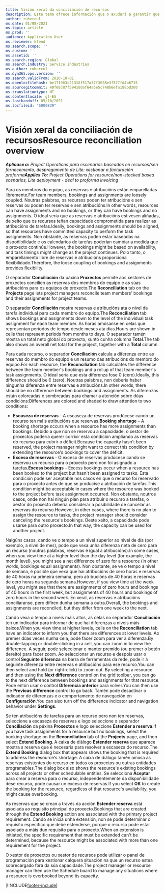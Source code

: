 ```yaml
---
title: Visión xeral da conciliación de recursos
description: Este tema ofrece información que o axudará a garantir que as reservas de recursos e as atribucións para proxectos estean aliñadas.
author: ruhercul
ms.date: 01/08/2021
ms.topic: article
ms.prod: ''
audience: Application User
ms.reviewer: kfend
ms.search.scope: ''
ms.custom: ''
ms.assetid: ''
ms.search.region: Global
ms.search.industry: Service industries
ms.author: ruhercul
ms.dyn365.ops.version: ''
ms.search.validFrom: 2020-10-01
ms.openlocfilehash: be171063c21318f517a37f3088e3f577fd4b6715
ms.sourcegitcommit: 40f68387f594180af64a5e5c748b6efa188bd300
ms.translationtype: HT
ms.contentlocale: gl-ES
ms.lasthandoff: 05/10/2021
ms.locfileid: "6000839"
---
```

# <a name="resource-reconciliation-overview"></a><span data-ttu-id="1b521-103">Visión xeral da conciliación de recursos</span><span class="sxs-lookup"><span data-stu-id="1b521-103">Resource reconciliation overview</span></span>

<span data-ttu-id="1b521-104">_**Aplícase a:** Project Operations para escenarios baseados en recursos/sen fornecemento, despregamento de Lite: xestionar a facturación proforma_</span><span class="sxs-lookup"><span data-stu-id="1b521-104">_**Applies To:** Project Operations for resource/non-stocked based scenarios, Lite deployment - deal to proforma invoicing_</span></span>

<span data-ttu-id="1b521-105">Para os membros do equipo, as reservas e atribucións están emparelladas libremente.</span><span class="sxs-lookup"><span data-stu-id="1b521-105">For team members, bookings and assignments are loosely coupled.</span></span> <span data-ttu-id="1b521-106">Noutras palabras, os recursos poden ter atribucións e sen reservas ou poden ter reservas e sen atribucións.</span><span class="sxs-lookup"><span data-stu-id="1b521-106">In other words, resources can have assignments and no bookings, or they can have bookings and no assignments.</span></span> <span data-ttu-id="1b521-107">O ideal sería que as reservas e atribucións estivesen aliñadas, de xeito que os recursos teñan capacidade comprometida para realizar as atribucións de tarefas.</span><span class="sxs-lookup"><span data-stu-id="1b521-107">Ideally, bookings and assignments should be aligned, so that resources have committed capacity to perform the task assignments.</span></span> <span data-ttu-id="1b521-108">Non obstante, as reservas poden estar baseadas na dispoñibilidade e os calendarios de tarefas poderían cambiar a medida que o proxecto continúe.</span><span class="sxs-lookup"><span data-stu-id="1b521-108">However, the bookings might be based on availability, and task timings might change as the project continues.</span></span> <span data-ttu-id="1b521-109">Polo tanto, o emparellamento libre de reservas e atribucións proporciona flexibilidade.</span><span class="sxs-lookup"><span data-stu-id="1b521-109">Therefore, the loose coupling of bookings and assignments provides flexibility.</span></span>

<span data-ttu-id="1b521-110">O separador **Conciliación** da páxina **Proxectos** permite aos xestores de proxectos concilien as reservas dos membros do equipo e as súas atribucións para os equipos de proxecto.</span><span class="sxs-lookup"><span data-stu-id="1b521-110">The **Reconciliation** tab on the **Projects** page lets project managers reconcile team members' bookings and their assignments for project teams.</span></span>

<span data-ttu-id="1b521-111">O separador **Conciliación** mostra reservas e atribucións ata o nivel da tarefa individual para cada membro do equipo.</span><span class="sxs-lookup"><span data-stu-id="1b521-111">The **Reconciliation** tab shows bookings and assignments down to the level of the individual task assignment for each team member.</span></span> <span data-ttu-id="1b521-112">As horas amósanse en celas que representan períodos de tempo desde meses ata días.</span><span class="sxs-lookup"><span data-stu-id="1b521-112">Hours are shown in cells that represent periods from months to days.</span></span> <span data-ttu-id="1b521-113">O separador tamén mostra un total neto global do proxecto, xunto cunha columna **Total**.</span><span class="sxs-lookup"><span data-stu-id="1b521-113">The tab also shows an overall net total for the project, together with a **Total** column.</span></span>

<span data-ttu-id="1b521-114">Para cada recurso, o separador **Conciliación** calcula a diferenza entre as reservas do membro do equipo e un resumo das atribucións do membro do equipo.</span><span class="sxs-lookup"><span data-stu-id="1b521-114">For each resource, the **Reconciliation** tab calculates the difference between the team member's bookings and a rollup of that team member's task assignments.</span></span> <span data-ttu-id="1b521-115">O ideal sería que esta diferenza fose 0 (cero).</span><span class="sxs-lookup"><span data-stu-id="1b521-115">Ideally, this difference should be 0 (zero).</span></span> <span data-ttu-id="1b521-116">Noutras palabras, non debería haber ningunha diferenza entre reservas e atribucións.</span><span class="sxs-lookup"><span data-stu-id="1b521-116">In other words, there should be no difference between bookings and assignments.</span></span> <span data-ttu-id="1b521-117">As diferenzas están coloreadas e sombreadas para chamar a atención sobre dúas condicións:</span><span class="sxs-lookup"><span data-stu-id="1b521-117">Differences are colored and shaded to draw attention to two conditions:</span></span>

- <span data-ttu-id="1b521-118">**Escaseza de reservas** - A escaseza de reservas prodúcese cando un recurso ten máis atribucións que reservas.</span><span class="sxs-lookup"><span data-stu-id="1b521-118">**Booking shortage** – A booking shortage occurs when a resource has more assignments than bookings.</span></span> <span data-ttu-id="1b521-119">Debido a que non se reservou a capacidade, o xestor de proxectos podería querer corrixir esta condición ampliando as reservas do recurso para cubrir o déficit.</span><span class="sxs-lookup"><span data-stu-id="1b521-119">Because the capacity hasn't been reserved, the project manager might want to correct this condition by extending the resource's bookings to cover the deficit.</span></span>
- <span data-ttu-id="1b521-120">**Exceso de reservas** - O exceso de reservas prodúcese cando se reservou un recurso para o proxecto pero non foi asignado a tarefas.</span><span class="sxs-lookup"><span data-stu-id="1b521-120">**Excess bookings** – Excess bookings occur when a resource has been booked to the project but hasn't been assigned to tasks.</span></span> <span data-ttu-id="1b521-121">Esta condición pode ser aceptable nos casos en que o recurso foi reservado para o proxecto antes de que se producise a atribución de tarefas.</span><span class="sxs-lookup"><span data-stu-id="1b521-121">This condition might be acceptable in cases where the resource was booked to the project before task assignment occurred.</span></span> <span data-ttu-id="1b521-122">Non obstante, noutros casos, onde non hai ningún plan para atribuír o recurso a tarefas, o xestor do proxecto debería considerar a posibilidade de cancelar as reservas do recurso.</span><span class="sxs-lookup"><span data-stu-id="1b521-122">However, in other cases, where there is no plan to assign the resource to tasks, the project manager should consider canceling the resource's bookings.</span></span> <span data-ttu-id="1b521-123">Deste xeito, a capacidade pode usarse para outro proxecto.</span><span class="sxs-lookup"><span data-stu-id="1b521-123">In that way, the capacity can be used for another project.</span></span>

<span data-ttu-id="1b521-124">Nalgúns casos, cando ve o tempo a un nivel superior ao nivel de día (por exemplo, a nivel de mes), pode que vexa unha diferenza neta de cero para un recurso (noutras palabras, reservas é igual a atribucións).</span><span class="sxs-lookup"><span data-stu-id="1b521-124">In some cases, when you view time at a higher level than the day level (for example, the month level), you might see a net difference of zero for a resource (in other words, bookings equal assignments).</span></span> <span data-ttu-id="1b521-125">Non obstante, se ve o tempo a nivel de semana, é posible que vexa que hai atribucións de cero horas e reservas de 40 horas na primeira semana, pero atribucións de 40 horas e reservas de cero horas na segunda semana.</span><span class="sxs-lookup"><span data-stu-id="1b521-125">However, if you view time at the week level, you might see that there are assignments of zero hours and bookings of 40 hours in the first week, but assignments of 40 hours and bookings of zero hours in the second week.</span></span> <span data-ttu-id="1b521-126">En xeral, as reservas e atribucións conciliaranse, pero difiren dunha semana a outra.</span><span class="sxs-lookup"><span data-stu-id="1b521-126">Overall, the bookings and assignments are reconciled, but they differ from one week to the next.</span></span>

<span data-ttu-id="1b521-127">Cando vexa o tempo a niveis máis altos, as celas no separador **Conciliación** ten un indicador para informar de que hai diferenzas a niveis máis baixos.</span><span class="sxs-lookup"><span data-stu-id="1b521-127">When you view time at higher levels, cells on the **Reconciliation** tab have an indicator to inform you that there are differences at lower levels.</span></span> <span data-ttu-id="1b521-128">Ao premer dúas veces nunha cela, pode facer zoom para ver a diferenza.</span><span class="sxs-lookup"><span data-stu-id="1b521-128">By double-tapping or double-clicking in a cell, you can zoom in to view the difference.</span></span> <span data-ttu-id="1b521-129">A seguir, pode seleccionar e manter premido (ou premer o botón dereito) para facer zoom. Ao seleccionar un recurso e despois usar o control **Seguinte diferenza** na barra de ferramentas da rede, pode ir á seguinte diferenza entre reservas e atribucións para ese recurso.</span><span class="sxs-lookup"><span data-stu-id="1b521-129">You can then select and hold (or right-click) to zoom out. By selecting a resource and then using the **Next difference** control on the grid toolbar, you can go to the next difference between bookings and assignments for that resource.</span></span> <span data-ttu-id="1b521-130">Pode entón usar o control **Diferencia anterior** para volver.</span><span class="sxs-lookup"><span data-stu-id="1b521-130">You can then use the **Previous difference** control to go back.</span></span> <span data-ttu-id="1b521-131">Tamén pode desactivar o indicador de diferenzas e o comportamento de navegación en **Configuración**.</span><span class="sxs-lookup"><span data-stu-id="1b521-131">You can also turn off the difference indicator and navigation behavior under **Settings**.</span></span>

<span data-ttu-id="1b521-132">Se ten atribucións de tarefas para un recurso pero non ten reservas, seleccione a escaseza de reservas e logo seleccione o separador **Conciliación** da páxina **Proxectos** e logo seleccione **Estender a reserva**.</span><span class="sxs-lookup"><span data-stu-id="1b521-132">If you have task assignments for a resource but no bookings, select the booking shortage on the **Reconciliation** tab of the **Projects** page, and then select **Extend Booking**.</span></span> <span data-ttu-id="1b521-133">A caixa de diálogo **Estender reserva** que aparece mostra a reserva que é necesaria para resolver a escaseza do recurso.</span><span class="sxs-lookup"><span data-stu-id="1b521-133">The **Extend Booking** dialog box that appears shows the booking that is required to address the resource's shortage.</span></span> <span data-ttu-id="1b521-134">A caixa de diálogo tamén amosa as reservas existentes do recurso en todos os proxectos ou outras entidades programables.</span><span class="sxs-lookup"><span data-stu-id="1b521-134">The dialog box also shows the resource's existing bookings across all projects or other schedulable entities.</span></span> <span data-ttu-id="1b521-135">Se selecciona **Aceptar** para crear a reserva para o recurso, independentemente da dispoñibilidade dese recurso, pode causar un exceso de reservas.</span><span class="sxs-lookup"><span data-stu-id="1b521-135">If you select **OK** to create the booking for the resource, regardless of that resource's availability, you might cause overbooking.</span></span>

<span data-ttu-id="1b521-136">As reservas que se crean a través da acción **Estender reserva** está asociada ao requisito principal do proxecto.</span><span class="sxs-lookup"><span data-stu-id="1b521-136">Bookings that are created through the **Extend Booking** action are associated with the primary project requirement.</span></span> <span data-ttu-id="1b521-137">Cando se inicia unha extensión, non se pode determinar o requisito específico que debe estenderse, porque o recurso pode estar asociado a máis dun requisito para o proxecto.</span><span class="sxs-lookup"><span data-stu-id="1b521-137">When an extension is initiated, the specific requirement that must be extended can't be determined, because the resource might be associated with more than one requirement for the project.</span></span>

<span data-ttu-id="1b521-138">O xestor de proxectos ou xestor de recursos pode utilizar o panel de programación para xestionar calquera situación na que un recurso estea sobrecargado fóra da súa capacidade.</span><span class="sxs-lookup"><span data-stu-id="1b521-138">The project manager or resource manager can then use the Schedule board to manage any situations where a resource is overbooked beyond its capacity.</span></span>


[!INCLUDE[footer-include](../includes/footer-banner.md)]